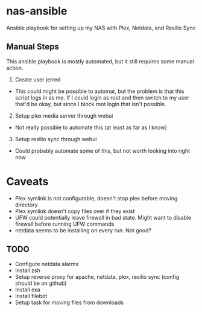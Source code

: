 # nas-ansible
Ansible playbook for setting up my NAS with Plex, Netdata, and Resilio Sync

## Manual Steps
This ansible playbook is mostly automated, but it still requires some manual action.
1. Create user jerred
  * This could might be possible to automat, but the problem is that this script logs in as me. If I could login as root and then switch to my user that'd be okay, but since I block root login that isn't possible.
2. Setup plex media server through webui
  * Not really possible to automate this (at least as far as I know)
3. Setup resilio sync through webui
  * Could probably automate some of this, but not worth looking into right now


# Caveats
* Plex symlink is not configurable, doesn't stop plex before moving directory
* Plex symlink doesn't copy files over if they exist
* UFW could potentially leave firewall in bad state. Might want to disable firewall before running UFW commands
* netdata seems to be installing on every run. Not good?

## TODO
* Configure netdata alarms
* Install zsh
* Setup reverse proxy for apache, netdata, plex, resilio sync (config should be on github)
* Install exa
* Install filebot
* Setup task for moving files from downloads

